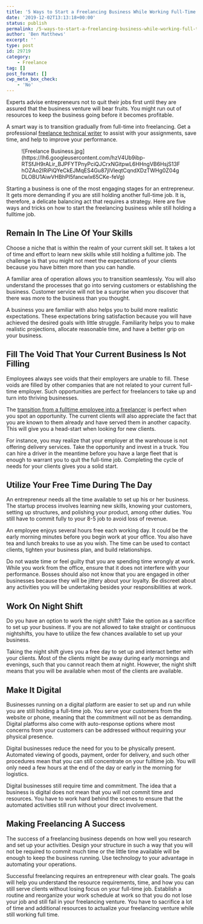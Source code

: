 ```yaml
---
title: '5 Ways to Start a Freelancing Business While Working Full-Time'
date: '2019-12-02T13:13:18+00:00'
status: publish
permalink: /5-ways-to-start-a-freelancing-business-while-working-full-time
author: 'Ben Matthews'
excerpt: ''
type: post
id: 29719
category:
    - Freelance
tag: []
post_format: []
cwp_meta_box_check:
    - 'No'
---
```

Experts advise entrepreneurs not to quit their jobs first until they are assured that the business venture will bear fruits. You might run out of resources to keep the business going before it becomes profitable.

A smart way is to transition gradually from full-time into freelancing. Get a professional [freelance technical writer](https://writezillas.com/technical-writing-jobs.html) to assist with your assignments, save time, and help to improve your performance.

<figure class="wp-block-image">![Freelance Business.jpg](https://lh6.googleusercontent.com/hzV4Ub9ibp-RTSfJH9rALir_BJPFYTPnyPciQJCrxNGitpwL6HHngVB6HsjS13FhOZAo2IRiPiQYeCkEJMqES4Gu87jIVIeqtCqndXDzTWHg0Z04gDLOBU1AiwVHBhPI5fancwlx65CKe-feVg)</figure>Starting a business is one of the most engaging stages for an entrepreneur. It gets more demanding if you are still holding another full-time job. It is, therefore, a delicate balancing act that requires a strategy. Here are five ways and tricks on how to start the freelancing business while still holding a fulltime job.

**Remain In The Line Of Your Skills**
-------------------------------------

Choose a niche that is within the realm of your current skill set. It takes a lot of time and effort to learn new skills while still holding a fulltime job. The challenge is that you might not meet the expectations of your clients because you have bitten more than you can handle.

A familiar area of operation allows you to transition seamlessly. You will also understand the processes that go into serving customers or establishing the business. Customer service will not be a surprise when you discover that there was more to the business than you thought.

A business you are familiar with also helps you to build more realistic expectations. These expectations bring satisfaction because you will have achieved the desired goals with little struggle. Familiarity helps you to make realistic projections, allocate reasonable time, and have a better grip on your business.

**Fill The Void That Your Current Business Is Not Filling**
-----------------------------------------------------------

Employees always see voids that their employers are unable to fill. These voids are filled by other companies that are not related to your current full-time employer. Such opportunities are perfect for freelancers to take up and turn into thriving businesses.

The [transition from a fulltime employee into a freelancer](https://www.plugandplaytechcenter.com/resources/startup-business-ideas/) is perfect when you spot an opportunity. The current clients will also appreciate the fact that you are known to them already and have served them in another capacity. This will give you a head-start when looking for new clients.

For instance, you may realize that your employer at the warehouse is not offering delivery services. Take the opportunity and invest in a truck. You can hire a driver in the meantime before you have a large fleet that is enough to warrant you to quit the full-time job. Completing the cycle of needs for your clients gives you a solid start.

**Utilize Your Free Time During The Day**
-----------------------------------------

An entrepreneur needs all the time available to set up his or her business. The startup process involves learning new skills, knowing your customers, setting up structures, and polishing your product, among other duties. You still have to commit fully to your 8-5 job to avoid loss of revenue.

An employee enjoys several hours free each working day. It could be the early morning minutes before you begin work at your office. You also have tea and lunch breaks to use as you wish. The time can be used to contact clients, tighten your business plan, and build relationships.

Do not waste time or feel guilty that you are spending time wrongly at work. While you work from the office, ensure that it does not interfere with your performance. Bosses should also not know that you are engaged in other businesses because they will be jittery about your loyalty. Be discreet about any activities you will be undertaking besides your responsibilities at work.

**Work On Night Shift**
-----------------------

Do you have an option to work the night shift? Take the option as a sacrifice to set up your business. If you are not allowed to take straight or continuous nightshifts, you have to utilize the few chances available to set up your business.

Taking the night shift gives you a free day to set up and interact better with your clients. Most of the clients might be away during early mornings and evenings, such that you cannot reach them at night. However, the night shift means that you will be available when most of the clients are available.

**Make It Digital** 
--------------------

Businesses running on a digital platform are easier to set up and run while you are still holding a full-time job. You serve your customers from the website or phone, meaning that the commitment will not be as demanding. Digital platforms also come with auto-response options where most concerns from your customers can be addressed without requiring your physical presence.

Digital businesses reduce the need for you to be physically present. Automated viewing of goods, payment, order for delivery, and such other procedures mean that you can still concentrate on your fulltime job. You will only need a few hours at the end of the day or early in the morning for logistics.

Digital businesses still require time and commitment. The idea that a business is digital does not mean that you will not commit time and resources. You have to work hard behind the scenes to ensure that the automated activities still run without your direct involvement.

**Making Freelancing A Success**
--------------------------------

The success of a freelancing business depends on how well you research and set up your activities. Design your structure in such a way that you will not be required to commit much time or the little time available will be enough to keep the business running. Use technology to your advantage in automating your operations.

Successful freelancing requires an entrepreneur with clear goals. The goals will help you understand the resource requirements, time, and how you can still serve clients without losing focus on your full-time job. Establish a routine and reorganize your work schedule at work so that you do not lose your job and still fail in your freelancing venture. You have to sacrifice a lot of time and additional resources to actualize your freelancing venture while still working full time.
